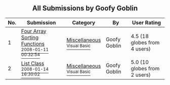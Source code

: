﻿<div align="center">

## All Submissions by Goofy Goblin

</div>

No.  | Submission | Category | By   | User Rating
---- | ---------- | -------- | ---- | -----------
1 | [Four Array Sorting Functions<br /><sup>2008-01-11 00:32:54</sup>](https://github.com/Planet-Source-Code/goofy-goblin-four-array-sorting-functions__1-69900) | [Miscellaneous<br /><sup>Visual Basic</sup>](../ByCategory/miscellaneous__1-1.md) | Goofy Goblin | 4.5 (18 globes from 4 users)
2 | [List Class<br /><sup>2008-01-14 16:30:02</sup>](https://github.com/Planet-Source-Code/goofy-goblin-list-class__1-69918) | [Miscellaneous<br /><sup>Visual Basic</sup>](../ByCategory/miscellaneous__1-1.md) | Goofy Goblin | 5.0 (10 globes from 2 users)
